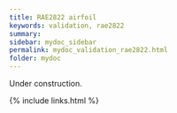 ```yaml
---
title: RAE2822 airfoil
keywords: validation, rae2822
summary: 
sidebar: mydoc_sidebar
permalink: mydoc_validation_rae2822.html
folder: mydoc
---
```


Under construction.

{% include links.html %}
